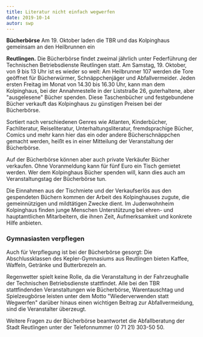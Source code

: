 ```yaml
---
title: Literatur nicht einfach wegwerfen
date: 2019-10-14
autor: swp
---
```

<!--mehr-->
**Bücherbörse** Am 19. Oktober laden die TBR und das Kolpinghaus gemeinsam an den Heilbrunnen ein

**Reutlingen.** Die Bücherbörse findet zweimal jährlich unter Federführung der Technischen Betriebsdienste Reutlingen statt. Am Samstag, 19. Oktober, von 9 bis 13 Uhr ist es wieder so weit: Am Heilbrunner 107 werden die Tore geöffnet für Bücherwürmer, Schnäppchenjäger und Abfallvermeider. Jeden ersten Freitag im Monat von 14.30 bis 16.30 Uhr, kann man dem Kolpinghaus, bei der Annahmestelle in der Liststraße 26, guterhaltene, aber "ausgelesene" Bücher spenden. Diese Taschenbücher und festgebundene Bücher verkauft das Kolpinghaus zu günstigen Preisen bei der Bücherbörse.

Sortiert nach verschiedenen Genres wie Atlanten, Kinderbücher, Fachliteratur, Reiseliteratur, Unterhaltungsliteratur, fremdsprachige Bücher, Comics und mehr kann hier das ein oder andere Bücherschnäppchen gemacht werden, heißt es in einer Mitteilung der Veranstaltung der Bücherbörse.

Auf der Bücherbörse können aber auch private Verkäufer Bücher verkaufen. Ohne Voranmeldung kann für fünf Euro ein Tisch gemietet werden. Wer dem Kolpinghaus Bücher spenden will, kann dies auch am Veranstaltungstag der Bücherbörse tun.

Die Einnahmen aus der Tischmiete und der Verkaufserlös aus den gespendeten Büchern kommen der Arbeit des Kolpinghauses zugute, die gemeinnützigen und mildtätigen Zwecke dient. Im Judenwohnheim Kolpinghaus finden junge Menschen Unterstützung bei ehren- und hauptamtlichen Mitarbeitern, die ihnen Zeit, Aufmerksamkeit und konkrete Hilfe anbieten.

### Gymnasiasten verpflegen

Auch für Verpflegung ist bei der Bücherbörse gesorgt: Die Abschlussklassen des Kepler-Gymnasiums aus Reutlingen bieten Kaffee, Waffeln, Getränke und Butterbrezeln an.

Regenwetter spielt keine Rolle, da die Veranstaltung in der Fahrzeughalle der Technischen Betriebsdienste stattfindet. Alle bei den TBR stattfindenden Veranstaltungen wie  Bücherbörse, Warentauschtag und Spielzeugbörse leisten unter dem Motto "Wiederverwenden statt Wegwerfen" darüber hinaus einen wichtigen Beitrag zur Abfallvermeidung, sind die Veranstalter überzeugt.

Weitere Fragen zu der Bücherbörse beantwortet die Abfallberatung der Stadt Reutlingen unter der Telefonnummer (0 71 21) 303-50 50.
